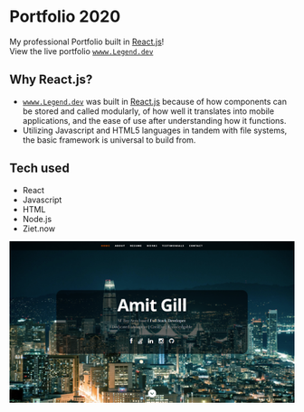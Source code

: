 # Portfolio 2020
My professional Portfolio built in [React.js](https://reactjs.org/ "React")!<br>
View the live portfolio [`wwww.Legend.dev`](https://legenddev.now.sh/ "LegendDev")

## Why React.js?
* [`wwww.Legend.dev`](https://legenddev.now.sh/ "LegendDev") was built in [React.js](https://reactjs.org/ "React") because of how components can be stored and called modularly, of how well it translates into mobile applications, and the ease of use after understanding how it functions. 
* Utilizing Javascript and HTML5 languages in tandem with file systems, the basic framework is universal to build from.

## Tech used
* React
* Javascript
* HTML
* Node.js
* Ziet.now

![img](portfolio.PNG)
